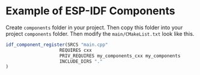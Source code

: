 # Example of ESP-IDF Components

Create `components` folder in your project. Then copy this folder into your project `components` folder. Then modify the `main/CMakeList.txt` look like this.

```cmake
idf_component_register(SRCS "main.cpp"
                    REQUIRES cxx
                    PRIV_REQUIRES my_components_cxx my_components
                    INCLUDE_DIRS "."
)
```